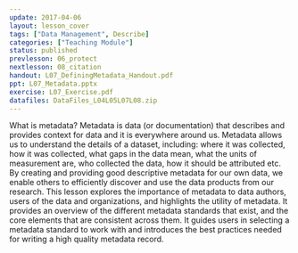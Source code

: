 ```yaml
---
update: 2017-04-06
layout: lesson_cover
tags: ["Data Management", Describe]
categories: ["Teaching Module"]
status: published
prevlesson: 06_protect
nextlesson: 08_citation
handout: L07_DefiningMetadata_Handout.pdf
ppt: L07_Metadata.pptx
exercise: L07_Exercise.pdf
datafiles: DataFiles_L04L05L07L08.zip
---
```


What is metadata?  Metadata is data (or documentation) that describes and provides context for data and it is everywhere around us.  Metadata allows us to understand the details of a dataset, including: where it was collected, how it was collected, what gaps in the data mean, what the units of measurement are, who collected the data, how it should be attributed etc. By creating and providing good descriptive metadata for our own data, we enable others to efficiently discover and use the data products from our research.  This lesson explores the importance of metadata to data authors, users of the data and organizations, and highlights the utility of metadata. It provides an overview of the different metadata standards that exist, and the core elements that are consistent across them. It guides users in selecting a metadata standard to work with and introduces the best practices needed for writing a high quality metadata record.
